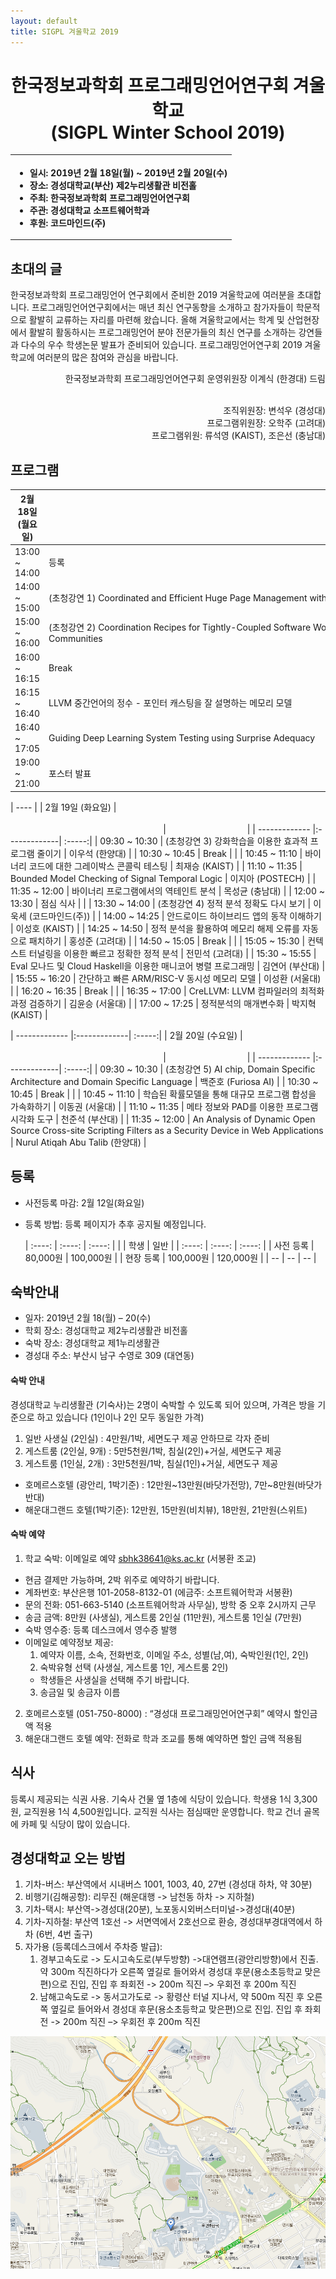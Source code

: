 ```yaml
---
layout: default
title: SIGPL 겨울학교 2019
---
```


<h1>
<center>
한국정보과학회 프로그래밍언어연구회 겨울학교
<br> (SIGPL Winter School 2019)
</center>
</h1>
<center><table><tbody><tr><th align="left">
<ul>
<li>
    일시: 2019년 2월 18일(월) ~ 2019년 2월 20일(수)
</li><li>
    장소: 경성대학교(부산) 제2누리생활관 비전홀
</li><li>
    주최: 한국정보과학회 프로그래밍언어연구회
</li><li>
    주관: 경성대학교 소프트웨어학과
</li><li>
    후원: 코드마인드(주)
</li></ul>
</th></tr></tbody></table>
</center>

<h2>초대의 글</h2>

<p>
  한국정보과학회 프로그래밍언어 연구회에서 준비한 2019 겨울학교에 여러분을 초대합니다.
  프로그래밍언어연구회에서는 매년 최신 연구동향을 소개하고 참가자들이 학문적으로 활발히 교류하는 자리를 마련해 왔습니다.
  올해 겨울학교에서는 학계 및 산업현장에서 활발히 활동하시는 프로그래밍언어 분야 전문가들의 최신 연구를 소개하는 강연들과
  다수의 우수 학생논문 발표가 준비되어 있습니다. 프로그래밍언어연구회 2019 겨울학교에 여러분의 많은 참여와 관심을 바랍니다.
</p>

<p align="right">
한국정보과학회 프로그래밍언어연구회 운영위원장 이계식 (한경대) 드림
</p>

<p align="right">
<br> 조직위원장: 변석우 (경성대)
<br> 프로그램위원장: 오학주 (고려대)
<br> 프로그램위원: 류석영 (KAIST), 조은선 (충남대)

</p>

<h2>프로그램</h2>

| 2월 18일 (월요일) | &nbsp;&nbsp;&nbsp;&nbsp;&nbsp;&nbsp;&nbsp;&nbsp;&nbsp;&nbsp;&nbsp;&nbsp;&nbsp;&nbsp;&nbsp;&nbsp;&nbsp;&nbsp;&nbsp;&nbsp;&nbsp;&nbsp;&nbsp;&nbsp;&nbsp;&nbsp;&nbsp;&nbsp;&nbsp;&nbsp;&nbsp;&nbsp;&nbsp;&nbsp;&nbsp;&nbsp;&nbsp;&nbsp;&nbsp;&nbsp;&nbsp;&nbsp;&nbsp;&nbsp;&nbsp;&nbsp;&nbsp;&nbsp;&nbsp;&nbsp;&nbsp;&nbsp;&nbsp;&nbsp;&nbsp;&nbsp;&nbsp;&nbsp;&nbsp;&nbsp;&nbsp;&nbsp;&nbsp;&nbsp;&nbsp;&nbsp;&nbsp;&nbsp;&nbsp;&nbsp;&nbsp;&nbsp;&nbsp;&nbsp;&nbsp;&nbsp;&nbsp;&nbsp;&nbsp;&nbsp;&nbsp;&nbsp;&nbsp;&nbsp;&nbsp;&nbsp;&nbsp;&nbsp;&nbsp;&nbsp;&nbsp;&nbsp;&nbsp;&nbsp;&nbsp;&nbsp;&nbsp;&nbsp;&nbsp;&nbsp;&nbsp;&nbsp;&nbsp;&nbsp;&nbsp;&nbsp;&nbsp;&nbsp;&nbsp;&nbsp;&nbsp;&nbsp;&nbsp;&nbsp;&nbsp;&nbsp;&nbsp;&nbsp;&nbsp;&nbsp;&nbsp;&nbsp;&nbsp;&nbsp;&nbsp;&nbsp;&nbsp;&nbsp;&nbsp;&nbsp;&nbsp;&nbsp;&nbsp;&nbsp;&nbsp;&nbsp;&nbsp;&nbsp;&nbsp;&nbsp;&nbsp;&nbsp;&nbsp;&nbsp;&nbsp;&nbsp;&nbsp;&nbsp;&nbsp;&nbsp;&nbsp;&nbsp;&nbsp;&nbsp;&nbsp;&nbsp;&nbsp;&nbsp;&nbsp;&nbsp;&nbsp;&nbsp;&nbsp;&nbsp;&nbsp;&nbsp;&nbsp;&nbsp;&nbsp;&nbsp;&nbsp;&nbsp;&nbsp;&nbsp;&nbsp;&nbsp;&nbsp;&nbsp;&nbsp;&nbsp;&nbsp;&nbsp;&nbsp;&nbsp;&nbsp;&nbsp;&nbsp;&nbsp;&nbsp; | &nbsp;&nbsp;&nbsp;&nbsp;&nbsp;&nbsp;&nbsp;&nbsp;&nbsp;&nbsp;&nbsp;&nbsp;&nbsp;&nbsp;&nbsp;&nbsp;&nbsp;&nbsp;&nbsp;&nbsp;&nbsp;&nbsp;&nbsp;&nbsp;&nbsp;&nbsp;&nbsp;&nbsp;&nbsp;&nbsp;&nbsp; |
| ------------- |:-------------| :-----:|
| 13:00 ~ 14:00 | 등록 | |
| 14:00 ~ 15:00 | (초청강연 1) Coordinated and Efficient Huge Page Management with Ingens | 권영진 (KAIST) |
| 15:00 ~ 16:00 | (초청강연 2) Coordination Recipes for Tightly-Coupled Software Work in Open Source Software (OSS) Communities | 문은영 (KAIST) |
| 16:00 ~ 16:15 | Break | |
| 16:15 ~ 16:40 | LLVM 중간언어의 정수 - 포인터 캐스팅을 잘 설명하는 메모리 모델 | 이준영 (서울대) |
| 16:40 ~ 17:05 | Guiding Deep Learning System Testing using Surprise Adequacy | 김진한 (KAIST) |
| 19:00 ~ 21:00 | 포스터 발표 | 대학원생 |

| ---- |
| 2월 19일 (화요일) | &nbsp;&nbsp;&nbsp;&nbsp;&nbsp;&nbsp;&nbsp;&nbsp;&nbsp;&nbsp;&nbsp;&nbsp;&nbsp;&nbsp;&nbsp;&nbsp;&nbsp;&nbsp;&nbsp;&nbsp;&nbsp;&nbsp;&nbsp;&nbsp;&nbsp;&nbsp;&nbsp;&nbsp;&nbsp;&nbsp;&nbsp;&nbsp;&nbsp;&nbsp;&nbsp;&nbsp;&nbsp;&nbsp;&nbsp;&nbsp;&nbsp;&nbsp;&nbsp;&nbsp;&nbsp;&nbsp;&nbsp;&nbsp;&nbsp;&nbsp;&nbsp;&nbsp;&nbsp;&nbsp;&nbsp;&nbsp;&nbsp;&nbsp;&nbsp;&nbsp;&nbsp;&nbsp;&nbsp;&nbsp;&nbsp;&nbsp;&nbsp;&nbsp;&nbsp;&nbsp;&nbsp;&nbsp;&nbsp;&nbsp;&nbsp;&nbsp;&nbsp;&nbsp;&nbsp;&nbsp;&nbsp;&nbsp;&nbsp;&nbsp;&nbsp;&nbsp;&nbsp;&nbsp;&nbsp;&nbsp;&nbsp;&nbsp;&nbsp;&nbsp;&nbsp;&nbsp;&nbsp;&nbsp;&nbsp;&nbsp;&nbsp;&nbsp;&nbsp;&nbsp;&nbsp;&nbsp;&nbsp;&nbsp;&nbsp;&nbsp;&nbsp;&nbsp;&nbsp;&nbsp;&nbsp;&nbsp;&nbsp;&nbsp;&nbsp;&nbsp;&nbsp;&nbsp;&nbsp;&nbsp;&nbsp;&nbsp;&nbsp;&nbsp;&nbsp;&nbsp;&nbsp;&nbsp;&nbsp;&nbsp;&nbsp;&nbsp;&nbsp;&nbsp;&nbsp;&nbsp;&nbsp;&nbsp;&nbsp;&nbsp;&nbsp;&nbsp;&nbsp;&nbsp;&nbsp;&nbsp;&nbsp;&nbsp;&nbsp;&nbsp;&nbsp;&nbsp;&nbsp;&nbsp;&nbsp;&nbsp;&nbsp;&nbsp;&nbsp;&nbsp;&nbsp;&nbsp;&nbsp;&nbsp;&nbsp;&nbsp;&nbsp;&nbsp;&nbsp;&nbsp;&nbsp;&nbsp;&nbsp;&nbsp;&nbsp;&nbsp;&nbsp;&nbsp;&nbsp;&nbsp;&nbsp;&nbsp;&nbsp;&nbsp;&nbsp; | &nbsp;&nbsp;&nbsp;&nbsp;&nbsp;&nbsp;&nbsp;&nbsp;&nbsp;&nbsp;&nbsp;&nbsp;&nbsp;&nbsp;&nbsp;&nbsp;&nbsp;&nbsp;&nbsp;&nbsp;&nbsp;&nbsp;&nbsp;&nbsp;&nbsp;&nbsp;&nbsp;&nbsp;&nbsp;&nbsp;&nbsp; |
| ------------- |:-------------| :-----:|
| 09:30 ~ 10:30 | (초청강연 3) 강화학습을 이용한 효과적 프로그램 줄이기 | 이우석 (한양대) |
| 10:30 ~ 10:45 | Break | |
| 10:45 ~ 11:10 | 바이너리 코드에 대한 그레이박스 콘콜릭 테스팅 | 최재승 (KAIST) |
| 11:10 ~ 11:35 | Bounded Model Checking of Signal Temporal Logic | 이지아 (POSTECH) |
| 11:35 ~ 12:00 | 바이너리 프로그램에서의 역테인트 분석 | 목성균 (충남대) |
| 12:00 ~ 13:30 | 점심 식사 | |
| 13:30 ~ 14:00 | (초청강연 4) 정적 분석 정확도 다시 보기 | 이욱세 (코드마인드(주)) |
| 14:00 ~ 14:25 | 안드로이드 하이브리드 앱의 동작 이해하기 | 이성호 (KAIST) |
| 14:25 ~ 14:50 | 정적 분석을 활용하여 메모리 해제 오류를 자동으로 패치하기 | 홍성준 (고려대) |
| 14:50 ~ 15:05 | Break | |
| 15:05 ~ 15:30 | 컨텍스트 터널링을 이용한 빠르고 정확한 정적 분석 | 전민석 (고려대) |
| 15:30 ~ 15:55 | Eval 모나드 및 Cloud Haskell을 이용한 매니코어 병렬 프로그래밍 | 김연어 (부산대) |
| 15:55 ~ 16:20 | 간단하고 빠른 ARM/RISC-V 동시성 메모리 모델 | 이성환 (서울대) |
| 16:20 ~ 16:35 | Break | |
| 16:35 ~ 17:00 | CreLLVM: LLVM 컴파일러의 최적화 과정 검증하기 | 김윤승 (서울대) |
| 17:00 ~ 17:25 | 정적분석의 매개변수화 | 박지혁 (KAIST) |

| ------------- |:-------------| :-----:|
| 2월 20일 (수요일) | &nbsp;&nbsp;&nbsp;&nbsp;&nbsp;&nbsp;&nbsp;&nbsp;&nbsp;&nbsp;&nbsp;&nbsp;&nbsp;&nbsp;&nbsp;&nbsp;&nbsp;&nbsp;&nbsp;&nbsp;&nbsp;&nbsp;&nbsp;&nbsp;&nbsp;&nbsp;&nbsp;&nbsp;&nbsp;&nbsp;&nbsp;&nbsp;&nbsp;&nbsp;&nbsp;&nbsp;&nbsp;&nbsp;&nbsp;&nbsp;&nbsp;&nbsp;&nbsp;&nbsp;&nbsp;&nbsp;&nbsp;&nbsp;&nbsp;&nbsp;&nbsp;&nbsp;&nbsp;&nbsp;&nbsp;&nbsp;&nbsp;&nbsp;&nbsp;&nbsp;&nbsp;&nbsp;&nbsp;&nbsp;&nbsp;&nbsp;&nbsp;&nbsp;&nbsp;&nbsp;&nbsp;&nbsp;&nbsp;&nbsp;&nbsp;&nbsp;&nbsp;&nbsp;&nbsp;&nbsp;&nbsp;&nbsp;&nbsp;&nbsp;&nbsp;&nbsp;&nbsp;&nbsp;&nbsp;&nbsp;&nbsp;&nbsp;&nbsp;&nbsp;&nbsp;&nbsp;&nbsp;&nbsp;&nbsp;&nbsp;&nbsp;&nbsp;&nbsp;&nbsp;&nbsp;&nbsp;&nbsp;&nbsp;&nbsp;&nbsp;&nbsp;&nbsp;&nbsp;&nbsp;&nbsp;&nbsp;&nbsp;&nbsp;&nbsp;&nbsp;&nbsp;&nbsp;&nbsp;&nbsp;&nbsp;&nbsp;&nbsp;&nbsp;&nbsp;&nbsp;&nbsp;&nbsp;&nbsp;&nbsp;&nbsp;&nbsp;&nbsp;&nbsp;&nbsp;&nbsp;&nbsp;&nbsp;&nbsp;&nbsp;&nbsp;&nbsp;&nbsp;&nbsp;&nbsp;&nbsp;&nbsp;&nbsp;&nbsp;&nbsp;&nbsp;&nbsp;&nbsp;&nbsp;&nbsp;&nbsp;&nbsp;&nbsp;&nbsp;&nbsp;&nbsp;&nbsp;&nbsp;&nbsp;&nbsp;&nbsp;&nbsp;&nbsp;&nbsp;&nbsp;&nbsp;&nbsp;&nbsp;&nbsp;&nbsp;&nbsp;&nbsp;&nbsp;&nbsp;&nbsp;&nbsp;&nbsp;&nbsp;&nbsp;&nbsp; | &nbsp;&nbsp;&nbsp;&nbsp;&nbsp;&nbsp;&nbsp;&nbsp;&nbsp;&nbsp;&nbsp;&nbsp;&nbsp;&nbsp;&nbsp;&nbsp;&nbsp;&nbsp;&nbsp;&nbsp;&nbsp;&nbsp;&nbsp;&nbsp;&nbsp;&nbsp;&nbsp;&nbsp;&nbsp;&nbsp;&nbsp; |
| ------------- |:-------------| :-----:|
| 09:30 ~ 10:30 | (초청강연 5) AI chip, Domain Specific Architecture and Domain Specific Language | 백준호 (Furiosa AI) |
| 10:30 ~ 10:45 | Break | |
| 10:45 ~ 11:10 | 학습된 확률모델을 통해 대규모 프로그램 합성을 가속화하기 | 이동권 (서울대) |
| 11:10 ~ 11:35 | 메타 정보와 PAD를 이용한 프로그램 시각화 도구 | 천준석 (부산대) |
| 11:35 ~ 12:00 | An Analysis of Dynamic Open Source Cross-site Scripting Filters as a Security Device in Web Applications | Nurul Atiqah Abu Talib (한양대) |

## 등록

- 사전등록 마감: 2월 12일(화요일)
<!-- - 등록 방법: [등록 페이지]()를 통하여 등록할 수 있습니다. -->
- 등록 방법: 등록 페이지가 추후 공지될 예정입니다.

  | :----: | :----: | :----: |
  | | 학생 | 일반 |
  | :----: | :----: | :----: |
  | 사전 등록 | 80,000원 | 100,000원 |
  | 현장 등록 | 100,000원 | 120,000원 |
  | -- | -- | -- |

## 숙박안내

- 일자: 2019년 2월 18(월) – 20(수)
- 학회 장소: 경성대학교 제2누리생활관 비전홀
- 숙박 장소: 경성대학교 제1누리생활관
- 경성대 주소: 부산시 남구 수영로 309 (대연동)

#### 숙박 안내

경성대학교 누리생활관 (기숙사)는 2명이 숙박할 수 있도록 되어 있으며, 가격은 방을 기준으로 하고 있습니다 (1인이나 2인 모두 동일한 가격)

1. 일반 사생실 (2인실) : 4만원/1박, 세면도구 제공 안하므로 각자 준비
2. 게스트룸 (2인실, 9개) : 5만5천원/1박, 침실(2인)+거실, 세면도구 제공
3. 게스트룸 (1인실, 2개) : 3만5천원/1박, 침실(1인)+거실, 세면도구 제공
  - 호메르스호텔 (광안리, 1박기준) : 12만원~13만원(바닷가전망), 7만~8만원(바닷가 반대)
  - 해운대그랜드 호텔(1박기준): 12만원, 15만원(비치뷰), 18만원, 21만원(스위트)

#### 숙박 예약

1. 학교 숙박:  이메일로 예약 sbhk38641@ks.ac.kr (서봉환 조교)
  - 현금 결제만 가능하며, 2박 위주로 예약하기 바랍니다.
  - 계좌번호: 부산은행 101-2058-8132-01 (에금주: 소프트웨어학과 서봉환)
  - 문의 전화: 051-663-5140 (소프트웨어학과 사무실), 방학 중 오후 2시까지 근무
  - 송금 금액: 8만원 (사생실), 게스트룸 2인실 (11만원), 게스트룸 1인실 (7만원)
  - 숙박 영수증: 등록 데스크에서 영수증 발행
  - 이메일로 예약정보 제공:
    1. 예약자 이름, 소속, 전화번호, 이메일 주소, 성별(남,여), 숙박인원(1인, 2인)
    2. 숙박유형 선택 (사생실, 게스트룸 1인, 게스트룸 2인)
    - 학생들은 사생실을 선택해 주기 바랍니다.
    3. 송금일 및 송금자 이름
2. 호메르스호텔 (051-750-8000) : “경성대 프로그래밍언어연구회” 예약시 할인금액 적용
3. 해운대그랜드 호텔 예약: 전화로 학과 조교를 통해 예약하면 할인 금액 적용됨

## 식사

등록시 제공되는 식권 사용. 기숙사 건물 옆 1층에 식당이 있습니다. 학생용 1식 3,300원, 교직원용 1식 4,500원입니다. 교직원 식사는 점심때만 운영합니다.  학교 건너 골목에 카페 및 식당이 많이 있습니다.


## 경성대학교 오는 방법

1. 기차-버스: 부산역에서 시내버스 1001, 1003, 40, 27번 (경성대 하차, 약 30분)
2. 비행기(김해공항): 리무진 (해운대행 -> 남천동 하차 -> 지하철)
3. 기차-택시: 부산역->경성대(20분), 노포동시외버스터미널->경성대(40분)
4. 기차-지하철: 부산역 1호선 -> 서면역에서 2호선으로 환승, 경성대부경대역에서 하차 (6번, 4번 출구)
5. 자가용 (등록데스크에서 주차증 발급):
   1. 경부고속도로 -> 도시고속도로(부두방향) ->대연램프(광안리방향)에서 진출. 약 300m 직진하다가 오른쪽 옆길로 들어와서 경성대 후문(용소초등학교 맞은편)으로 진입, 진입 후 좌회전 -> 200m 직진 –> 우회전 후 200m 직진
   2. 남해고속도로 -> 동서고가도로 -> 황령산 터널 지나서, 약 500m 직진 후 오른쪽 옆길로 들어와서 경성대 후문(용소초등학교 맞은편)으로 진입. 진입 후 좌회전 -> 200m 직진 –> 우회전 후 200m 직진

![map](map.png)

<!-- <h2> 등록 </h2> -->

<!-- <ul> -->
<!--   <li> 사전등록 마감: 8월 14일(화요일) -->
<!--   </li><li> 등록 방법: <a href="http://www.kiise.or.kr/conference/conf/025/" target="_blank"><font color=red>등록  페이지</font></a>를 통하여 등록할 수 있습니다. -->
<!-- <table border="1" bordercolor="#a0a0a0" cellspacing="0"> -->
<!-- <tbody><tr><th>&nbsp;</th><th>학생</th><th>일반</th></tr> -->
<!-- <tr align="center"><th>사전 등록 </th><td>80,000원</td><td>100,000원</td></tr> -->
<!-- <tr align="center"><th>현장 등록 </th><td>100,000원</td><td>120,000원</td></tr> -->
<!-- </tbody></table> -->
<!-- </li></ul> -->

<!-- <h2> 숙박안내 </h2> -->

<!-- <ul> -->
<!-- <li>SIGPL에서 필요한 학생들에게 숙박비를 지원합니다. -->
<!-- <br>지원 자격은 숙박비를 받지 못한 대학원생으로 한정합니다. -->
<!-- <br>선정된 학생에게는 소속기관 여비규정에 따라 숙박비를 지급합니다. -->
<!-- <br>지원을 위해서는 지도교수 추천서가 필요하고, 이는 입력한 지도교수 이메일을 통해 받습니다. -->
<!-- <br>추후 숙박 영수증 및 소속기관 여비 규정을 제출해야 합니다. -->
<!-- </li> -->
<!-- <p><a href="https://goo.gl/forms/5COF0LERwSweqaIj2">지원하기</a></p> -->
<!-- 지원마감: 2018년 8월 13일 -->
<!-- </ul> -->
<!-- <br> -->

<!-- <ul> -->
<!--  동국대학교 주변 숙박 안내입니다.  충무로, 동대문 및 명동쪽에 호텔이 매우 많기 때문에 예약하시기는 어렵지 않으실 것으로 생각됩니다.  추천 호텔은 다음과 같으며, 2인기준 10만원 이내로 예약이 가능합니다. -->
<!--     <li> 티마크 호텔 명동 (02-2098-2000) -->
<!--       <a href="http://tmarkhotel.com/" target="_blank">홈페이지</a> -->
<!--         <br>서울특별시 중구 충무로 15 -->
<!--     </li> -->
<!--     <li> 스테이B 호텔 (02-2277-6300) -->
<!--       <a href="https://www.staybhotel.com/" target="_blank">홈페이지</a> -->
<!--         <br>서울특별시 중구 충무로 23-1 -->
<!--     </li> -->
<!--     </li> -->
<!--     <li> 써미트 호텔 (02-2285-0540) -->
<!--       <a href="http://www.summithotelseoul.com/" target="_blank">홈페이지</a> -->
<!--         <br>서울특별시 중구 장충단로 198 -->
<!--     </li> -->
<!--     </li> -->
<!--     <li> 호텔 도마 (02-2273-9603) -->
<!--       <a href="http://www.hoteldoma.com/" target="_blank">홈페이지</a> -->
<!--         <br>서울특별시 중구 퇴계로 216 -->
<!--     </li> -->
<!-- </ul> -->


<!-- <h2> 오시는길 </h2> -->
<!-- <ul> -->
<!-- <a href="https://cse.dongguk.edu/?page_id=790" target="_blank">동국대학교 찾아오시는 길</a> -->
<!-- </ul> -->
